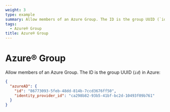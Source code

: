 ```yaml
---
weight: 3
type: example
summary: Allow members of an Azure Group. The ID is the group UUID (`id`) in Azure.
tags:
  - Azure® Group
title: Azure® Group
---
```


# Azure® Group

Allow members of an Azure Group. The ID is the group UUID (_`id`_) in Azure:

```json
{
  "azureAD": {
    "id": "86773093-5feb-48dd-814b-7ccd3676ff50",
    "identity_provider_id": "ca298b82-93b5-41bf-bc2d-10493f09b761"
  }
}
```
